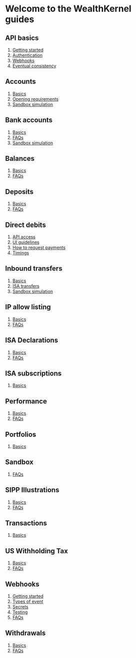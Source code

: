 # Welcome to the WealthKernel guides

## API basics

1. <a href="/docs/api/docs/help/GettingStarted.md">Getting started</a>
2. <a href="/docs/api/docs/help/Authentication.md">Authentication</a>
3. <a href="/docs/api/docs/help/Webhooks.md">Webhooks</a>
4. <a href="/docs/api/docs/help/EventualConsistency.md">Eventual consistency</a>

## Accounts

1. [Basics](./accounts/Basics.md)
2. [Opening requirements](./accounts/Opening-Requirements.md)
3. [Sandbox simulation](./accounts/Sandbox-Simulation.md)

## Bank accounts

1. [Basics](./bank-accounts/Basics.md)
2. [FAQs](./bank-accounts/FAQs.md)
3. [Sandbox simulation](./bank-accounts/Sandbox-Simulation.md)

## Balances

1. [Basics](./balances/Basics.md)
2. [FAQs](./balances/FAQs.md)

## Deposits

1. [Basics](./deposits/Basics.md)
2. [FAQs](./deposits/FAQs.md)

## Direct debits

1. [API access](./direct-debits/Api-Access.md)
2. [UI guidelines](./direct-debits/UI-Guidelines.md)
3. [How to request payments](./direct-debits/How-To-Request-Payments.md)
4. [Timings](./direct-debits/Timings.md)

## Inbound transfers

1. [Basics](./inbound-transfers/Basics.md)
2. [ISA transfers](./inbound-transfers/ISA-Transfers.md)
3. [Sandbox simulation](./inbound-transfers/Sandbox-Simulation.md)

## IP allow listing

1. [Basics](./ip-allow-listing/Basics.md)
2. [FAQs](./ip-allow-listing/FAQs.md)

## ISA Declarations

1. [Basics](./isa-declarations/Basics.md)
2. [FAQs](./isa-declarations/FAQs.md)

## ISA subscriptions

1. [Basics](./isa-subscriptions/Basics.md)

## Performance

1. [Basics](./performance/Basics.md)
2. [FAQs](./performance/FAQs.md)

## Portfolios

1. [Basics](./portfolios/Basics.md)

## Sandbox

1. [FAQs](./sandbox/Sandbox-FAQ.md)

## SIPP Illustrations

1. [Basics](./sipp-illustrations/Basics.md)
2. [FAQs](./sipp-illustrations/FAQs.md)

## Transactions

1. [Basics](./transactions/Basics.md)

## US Withholding Tax

1. [Basics](./us-withholding-tax/Basics.md)
2. [FAQs](./us-withholding-tax/FAQs.md)

## Webhooks

1. [Getting started](./webhooks/Getting-Started.md)
2. [Types of event](./webhooks/Event-Types.md)
3. [Secrets](./webhooks/Secrets.md)
4. [Testing](./webhooks/Testing.md)
5. [FAQs](./webhooks/FAQs.md)

## Withdrawals

1. [Basics](./withdrawals/Basics.md)
1. [FAQs](./withdrawals/FAQs.md)
